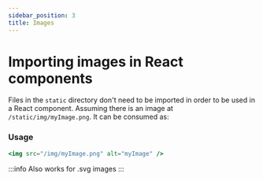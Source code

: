 ```yaml
---
sidebar_position: 3
title: Images
---
```


# Importing images in React components

Files in the `static` directory don't need to be imported in order to be used in a React component.
Assuming there is an image at `/static/img/myImage.png`. It can be consumed as:

### Usage

```jsx
<img src="/img/myImage.png" alt="myImage" />
```

:::info
Also works for .svg images
:::
